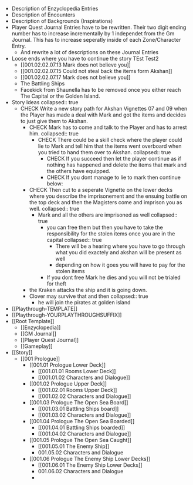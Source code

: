 - Description of Enzyclopedia Entries
- Description of Encounters
- Description of Backgrounds (Inspirations)
- Player Quest Journal Entries have to be rewritten. Their two digit ending number has to increase incrementally by 1 independet from the Gm Journal. This has to increase seperatly inside of each Zone/Character Entry.
	- And rewrite a lot of descriptions on these Journal Entries
- Loose ends where you have to continue the story TEst Test2
	- [[001.02.02.07.13 Mark does not believe you]]
	- [[001.02.02.07.15 Could not steal back the items form Akshan]]
	- [[001.02.02.07.17 Mark does not believe you]]
	- The Battling Ships
	- Facekick from Shaunella has to be removed once you either reach The Capital or the Golden Island.
- Story Ideas
  collapsed:: true
	- CHECK Write a new story path for Akshan Vignettes 07 and 09 when the Player has made a deal with Mark and got the items and decides to just give them to Akshan.
		- CHECK Mark has to come and talk to the Player and has to arrest him.
		  collapsed:: true
			- CHECK There could be a skill check where the player could lie to Mark and tell him that the items went overboard when you tried to hand them over to Akshan.
			  collapsed:: true
				- CHECK If you succeed then let the player continue as if nothing has happened and delete the items that mark and the others have equipped.
				- CHECK If you dont manage to lie to mark then continue below:
		- CHECK Then cut to a seperate Vignette on the lower decks where you describe the imprisonement and the ensuing battle on the top deck and then the Magisters come and imprison you as well.
		  collapsed:: true
			- Mark and all the others are imprisoned as well
			  collapsed:: true
				- you can free them but then you have to take the responsibility for the stolen items once you are in the capital
				  collapsed:: true
					- There will be a hearing where you have to go through what you did exactely and akshan will be present as well
					- depending on how it goes you will have to pay for the stolen items
				- If you dont free Mark he dies and you will not be trialed for theft
		- the Kraken attacks the ship and it is going down.
		- Clover may survive that and then
		  collapsed:: true
			- he will join the pirates at golden island
- [[Playthrough-TEMPLATE]]
- [[Playthrough-YOURPLAYTHROUGHSUFFIX]]
- [[Root Template]]
	- [[Enzyclopedia]]
	- [[GM Journal]]
	- [[Player Quest Journal]]
	- [[Gameplay]]
- [[Story]]
	- [[001 Prologue]]
		- [[001.01 Prologue Lower Deck]]
			- [[001.01.01 Rooms Lower Deck]]
			- [[001.01.02 Characters and Dialogue]]
		- [[001.02 Prologue Upper Deck]]
			- [[001.02.01 Rooms Upper Deck]]
			- [[001.02.02 Characters and Dialogue]]
		- [[001.03 Prologue The Open Sea Board]]
			- [[001.03.01 Battling Ships board]]
			- [[001.03.02 Characters and Dialogue]]
		- [[001.04 Prologue The Open Sea Boarded]]
			- [[001.04.01 Battling Ships boarded]]
			- [[001.04.02 Characters and Dialogue]]
		- [[001.05 Prologue The Open Sea Caught]]
			- [[001.05.01 The Enemy Ship]]
			- 001.05.02 Characters and Dialogue
		- [[001.06 Prologue The Enemy Ship Lower Decks]]
			- [[001.06.01 The Enemy Ship Lower Decks]]
			- 001.06.02 Characters and Dialogue
			-